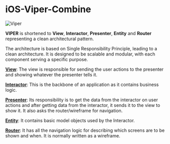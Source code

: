# iOS-Viper-Combine

![Viper](https://github.com/mculha/iOS-Viper-Combine/assets/20414142/36de6df3-a016-4327-b385-db3320820548)

**VIPER** is shortened to **View**, **Interactor**, **Presenter**, **Entity** and **Router** representing a clean architectural pattern.

The architecture is based on Single Responsibility Principle, leading to a clean architecture. It is designed to be scalable and modular, with each component serving a specific purpose.

<ins>**View**</ins>: The view is responsible for sending the user actions to the presenter and showing whatever the presenter tells it.

<ins>**Interactor**</ins>: This is the backbone of an application as it contains business logic.

<ins>**Presenter**</ins>: Its responsibility is to get the data from the interactor on user actions and after getting data from the interactor, it sends it to the view to show it. It also asks the router/wireframe for navigation.

<ins>**Entity**</ins>: It contains basic model objects used by the Interactor.

<ins>**Router**</ins>: It has all the navigation logic for describing which screens are to be shown and when. It is normally written as a wireframe.

